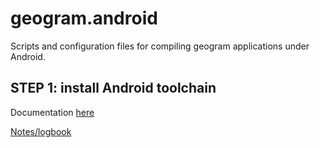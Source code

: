 # geogram.android
Scripts and configuration files for compiling geogram applications under Android.

STEP 1: install Android toolchain
---------------------------------
Documentation [here](TOOLCHAIN.md)




[Notes/logbook](NODES.md)